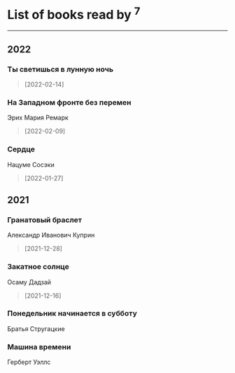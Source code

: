 # List of books read by [](https://plus.google.com/u/0/104714960785244441663/)<sup>7</sup>
---

## 2022

### Ты светишься в лунную ночь
> [2022-02-14] 


### На Западном фронте без перемен
Эрих Мария Ремарк
> [2022-02-09] 


### Сердце
Нацуме Сосэки
> [2022-01-27] 



## 2021

### Гранатовый браслет
Александр Иванович Куприн
> [2021-12-28] 


### Закатное солнце
Осаму Дадзай
> [2021-12-16] 


### Понедельник начинается в субботу
Братья Стругацкие


### Машина времени
Герберт Уэллс



